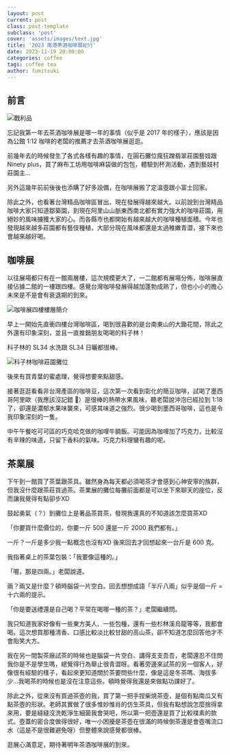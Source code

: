 ```yaml
---
layout: post
current: post
class: post-template
subclass: 'post'
cover: 'assets/images/text.jpg'
title: '2023 南港茶酒咖啡展紀行'
date: 2023-11-19 20:00:00
categories: coffee
tags: coffee tea
author: fumitsuki
---
```


## 前言

![戰利品](/blog/assets/images/2013-coffee-expo1.jpg)

忘記我第一年去茶酒咖啡展是哪一年的事情（似乎是 2017 年的樣子），應該是因為公館 1:12 咖啡的老闆的推薦才去茶酒咖啡展逛逛。

前幾年去的時候發生了各式各樣有趣的事情，在圓石攤位瘋狂蹭翡翠莊園藝妓跟 Ninety plus，買了麻布工坊用咖啡麻袋做的包包，體驗到杯測活動，遇到藝妓村莊園主…

另外這幾年前前後後也添購了好多設備，在咖啡展搬了定溫壺跟小富士回家。

除此之外，也看著台灣精品咖啡區冒出，現在發展得越來越大。以前說到台灣精品咖啡大家只知道鄒築園，到現在阿里山山脈東西南北都有實力強大的咖啡莊園，用絕妙的風味擄獲大家的心。而各縣市也都開始有越來越大的咖啡種植面積。今年也發現越來越多莊園都有藝伎種植，大部分現在風味都還是太過稚嫩青澀，接下來也會越來越好喝。

## 咖啡展

以往展場都只有在一館兩層樓，這次規模更大了，一二館都有展場分佈，咖啡展直接佔據二館的一樓跟四樓。感覺台灣咖啡發展得越加蓬勃成熟了，但也小小的擔心未來是不是會有衰退期的到來。

![咖啡展四樓樓層簡介](/blog/assets/images/2013-coffee-expo2.png)


早上一開始先直衝四樓台灣咖啡區，喝到很喜歡的是台南東山的大鋤花間，除此之外還有印象深刻，並且一直推銷朋友喝喝的科子林！

科子林的 SL34 水洗跟 SL34 日曬都很棒。

![科子林咖啡莊園攤位](/blog/assets/images/2013-coffee-expo3.jpg)


後來有買青葉的蜜處理，覺得想要來點甜感。

接著逛逛看看非台灣產區的咖啡豆，這次第一次看到彰化的簡豆咖啡，試喝了墨西哥阿里歐（我應該沒記錯 🤔）是很棒的熱帶水果風味，聽老闆說沖泡已經拉到 1:18 了，卻還是濃郁水果味襲來，可感其味道之強烈。很少喝到墨西哥咖啡，這也是令我印象深刻的一隻。

中午午餐吃可可區的巧克哈克做的咖哩牛腩飯。可能因為咖哩加了巧克力，比較沒有辛辣的味道，只留下香料的氣味。巧克力料理蠻有趣的呢。

## 茶業展

下午到一館買了茶葉跟茶具。雖然身為每天都必須喝茶才會感到心神安寧的族群，但我沒什麼跟茶莊買過茶。茶業展的攤位每攤前面都是可以坐下來聊天的座位，反而讓我覺得有點卻步XD

鼓起勇氣（？）到攤位上是著品茶買茶，發現我還真的不知道該怎麼買茶XD

「你要買什麼價位的，你要一斤 500 還是一斤 2000 我們都有。」

一斤？一斤是多少我一點概念也沒有XD 後來回去才回想起來一台斤是 600 克。

我指著桌上的茶葉包裝：「我要像這種的。」

「喔，那是四兩。」老闆說道。

兩？兩又是什麼？頓時腦袋一片空白。回去想想成語「半斤八兩」似乎是個一斤 = 十六兩的提示。

「你是要送禮還是自己喝？平常在喝哪一種的茶？」老闆繼續問。

我只知道我家好像有一些東方美人、一些包種，還有一些杉林溪烏龍等等，我都會喝。這次想買那種清香、口感比較淡比較甘甜的高山茶，卻不知道怎麼回答他才不會貽笑大方。

我在另一間製茶廠試茶的時候也是腦袋一片空白、講得支支吾吾，老闆還忍不住問我你是不是學生嗎，總覺得行為舉止很青澀呀。看著旁邊來試茶的另一個客人，好像很有經驗的樣子，看起來更知道關於茶要問些什麼，像是這是冬茶嗎、海拔多少...我喝茶的時候也是沒在注意這些。頓時覺得我還是來做點功課好了。

除此之外，從來沒有買過茶壺的我，買了第一把手捏柴燒茶壺，是個有點南瓜又有點茶壺的形狀。老師其實做了很多惟妙惟肖的仿生茶具，但我有點想說怎麼捨得拿來用，要是縫縫沒洗乾淨生細菌我會哭吧，所以第一把壺還是買了比較樸素的款式。壺蓋的密合度做得很好，唯一小困擾是茶壺在很滿的時候倒茶還是會壺嘴流口水（這是不是很難避免呀）但整體來說感覺都很棒。

逛展心滿意足，期待著明年茶酒咖啡展的到來。

